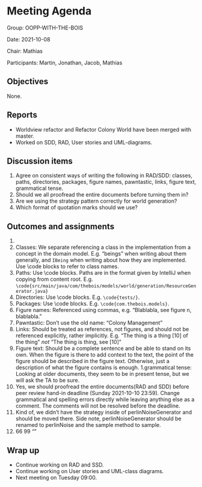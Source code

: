 # Meeting Agenda
Group: OOPP-WITH-THE-BOIS

Date: 2021-10-08

Chair: Mathias

Participants: Martin, Jonathan, Jacob, Mathias

## Objectives
None.

## Reports
* Worldview refactor and Refactor Colony World have been merged with master.
* Worked on SDD, RAD, User stories and UML-diagrams.

## Discussion items
1. Agree on consistent ways of writing the following in RAD/SDD: classes, paths, directories, packages, figure names, pawntastic, links, figure text, grammatical tense.
1. Should we all proofread the entire documents before turning them in?
1. Are we using the strategy pattern correctly for world generation?
1. Which format of quotation marks should we use?

## Outcomes and assignments
1.
1. Classes: We separate referencing a class in the implementation from a concept in the domain model. E.g. “beings” when writing about them generally, and `IBeing` when writing about how they are implemented. Use \code blocks to refer to class names.
1. Paths: Use \code blocks. Paths are in the format given by IntelliJ when copying from content root. E.g. `\code{src/main/java/com/thebois/models/world/generation/ResourceGenerator.java}`
1. Directories: Use \code blocks. E.g. `\code{tests/}`.
1. Packages: Use \code blocks. E.g. `\code{com.thebois.models}`.
1. Figure names: Referenced using commas, e.g. “Blablabla, see figure n, blablabla.”
1. Pawntastic: Don’t use the old name: “Colony Management”
1. Links: Should be treated as references, not figures, and should not be referenced explicitly, rather implicitly. E.g. “The thing is a thing [10] of the thing” *not* “The thing is thing, see [10]”
1. Figure text: Should be a complete sentence and be able to stand on its own. When the figure is there to add context to the text, the point of the figure should be described in the figure text. Otherwise, just a description of what the figure contains is enough.
   1.grammatical tense: Looking at older documents, they seem to be in present tense, but we will ask the TA to be sure.
1. Yes, we should proofread the entire documents(RAD and SDD) before peer review hand-in deadline (Sunday 2021-10-10 23:59). Change grammatical and spelling errors directly while leaving anything else as a comment. The comments will not be resolved before the deadline.
1. Kind of, we didn’t have the strategy inside of perlinNoiseGenerator and should be moved there. Side note, perlinNoiseGenerator should be renamed to perlinNoise and the sample method to sample.
1. 66 99 “”

## Wrap up
* Continue working on RAD and SSD.
* Continue working on User stories and UML-class diagrams.
* Next meeting on Tuesday 09:00.
